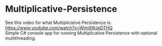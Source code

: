# Multiplicative-Persistence
See this video for what Multiplicative Persistence is: https://www.youtube.com/watch?v=Wim9WJeDTHQ<br>
Simple C# console app for running Multiplicative Persistence with optional multithreading.

